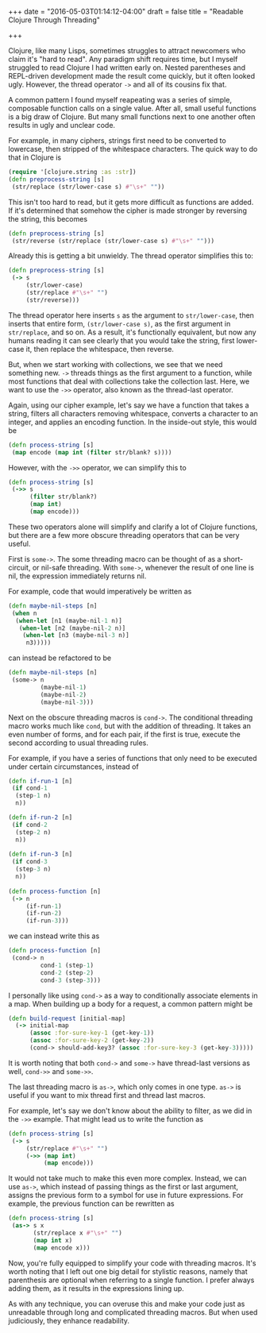+++
date = "2016-05-03T01:14:12-04:00"
draft = false
title = "Readable Clojure Through Threading"

+++

Clojure, like many Lisps, sometimes struggles to attract newcomers who claim it's "hard to read". Any paradigm shift requires time, but I myself struggled to read Clojure I had written early on. Nested parentheses and REPL-driven development made the result come quickly, but it often looked ugly. However, the thread operator `->` and all of its cousins fix that.

<!--more-->

A common pattern I found myself reapeating was a series of simple, composable function calls on a single value. After all, small useful functions is a big draw of Clojure. But many small functions next to one another often results in ugly and unclear code.

For example, in many ciphers, strings first need to be converted to lowercase, then stripped of the whitespace characters. The quick way to do that in Clojure is

``` clojure
(require '[clojure.string :as :str])
(defn preprocess-string [s]
 (str/replace (str/lower-case s) #"\s+" ""))
```

This isn't too hard to read, but it gets more difficult as functions are added. If it's determined that somehow the cipher is made stronger by reversing the string, this becomes

``` clojure
(defn preprocess-string [s]
 (str/reverse (str/replace (str/lower-case s) #"\s+" "")))
```

Already this is getting a bit unwieldy. The thread operator simplifies this to:

``` clojure
(defn preprocess-string [s]
 (-> s
     (str/lower-case)
     (str/replace #"\s+" "")
     (str/reverse)))
```

The thread operator here inserts `s` as the argument to `str/lower-case`, then inserts that entire form, `(str/lower-case s)`, as the first argument in `str/replace`, and so on. As a result, it's functionally equivalent, but now any humans reading it can see clearly that you would take the string, first lower-case it, then replace the whitespace, then reverse.

But, when we start working with collections, we see that we need something new. `->` threads things as the first argument to a function, while most functions that deal with collections take the collection last. Here, we want to use the `->>` operator, also known as the thread-last operator.

Again, using our cipher example, let's say we have a function that takes a string, filters all characters removing whitespace, converts a character to an integer, and applies an encoding function. In the inside-out style, this would be

``` clojure
(defn process-string [s]
 (map encode (map int (filter str/blank? s))))
```

However, with the `->>` operator, we can simplify this to

``` clojure
(defn process-string [s]
 (->> s
      (filter str/blank?)
      (map int)
      (map encode)))
```

These two operators alone will simplify and clarify a lot of Clojure functions, but there are a few more obscure threading operators that can be very useful.

First is `some->`. The some threading macro can be thought of as a short-circuit, or nil-safe threading. With `some->`, whenever the result of one line is nil, the expression immediately returns nil.

For example, code that would imperatively be written as

``` clojure
(defn maybe-nil-steps [n]
 (when n
  (when-let [n1 (maybe-nil-1 n)]
   (when-let [n2 (maybe-nil-2 n)]
    (when-let [n3 (maybe-nil-3 n)]
     n3)))))
```

can instead be refactored to be

``` clojure
(defn maybe-nil-steps [n]
 (some-> n
         (maybe-nil-1)
         (maybe-nil-2)
         (maybe-nil-3)))
```

Next on the obscure threading macros is `cond->`. The conditional threading macro works much like `cond`, but with the addition of threading. It takes an even number of forms, and for each pair, if the first is true, execute the second according to usual threading rules.

For example, if you have a series of functions that only need to be executed under certain circumstances, instead of

``` clojure
(defn if-run-1 [n]
 (if cond-1
  (step-1 n)
  n))

(defn if-run-2 [n]
 (if cond-2
  (step-2 n)
  n))
  
(defn if-run-3 [n]
 (if cond-3
  (step-3 n)
  n))
  
(defn process-function [n]
 (-> n
     (if-run-1)
     (if-run-2)
     (if-run-3)))
```

we can instead write this as

``` clojure
(defn process-function [n]
 (cond-> n
         cond-1 (step-1)
         cond-2 (step-2)
         cond-3 (step-3)))
```

I personally like using `cond->` as a way to conditionally associate elements in a map. When building up a body for a request, a common pattern might be

``` clojure
(defn build-request [initial-map]
  (-> initial-map
      (assoc :for-sure-key-1 (get-key-1))
      (assoc :for-sure-key-2 (get-key-2))
      (cond-> should-add-key3? (assoc :for-sure-key-3 (get-key-3)))))
```

It is worth noting that both `cond->` and `some->` have thread-last versions as well, `cond->>` and `some->>`.

The last threading macro is `as->`, which only comes in one type. `as->` is useful if you want to mix thread first and thread last macros.

For example, let's say we don't know about the ability to filter, as we did in the `->>` example. That might lead us to write the function as

``` clojure
(defn process-string [s]
 (-> s
     (str/replace #"\s+" "")
     (->> (map int)
          (map encode)))
```

It would not take much to make this even more complex. Instead, we can use `as->`, which instead of passing things as the first or last argument, assigns the previous form to a symbol for use in future expressions. For example, the previous function can be rewritten as

``` clojure
(defn process-string [s]
 (as-> s x
       (str/replace x #"\s+" "")
       (map int x)
       (map encode x)))
```

Now, you're fully equipped to simplify your code with threading macros. It's worth noting that I left out one big detail for stylistic reasons, namely that parenthesis are optional when referring to a single function. I prefer always adding them, as it results in the expressions lining up. 

As with any technique, you can overuse this and make your code just as unreadable through long and complicated threading macros. But when used judiciously, they enhance readability.
